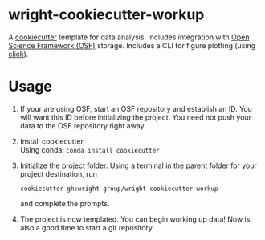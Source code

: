 # wright-cookiecutter-workup

A [cookiecutter](https://cookiecutter.readthedocs.io/en/stable/README.html) template for data analysis. 
Includes integration with [Open Science Framework (OSF)](https://osf.io/4znzp/) storage.
Includes a CLI for figure plotting (using [click](https://click.palletsprojects.com/en/)).

# Usage

1. If your are using OSF, start an OSF repository and establish an ID.
    You will want this ID before initializing the project.
    You need not push your data to the OSF repository right away.
2. Install cookiecutter.  
    Using conda:
    ```conda install cookiecutter```
3. Initialize the project folder. 
    Using a terminal in the parent folder for your project destination, run

    ```cookiecutter gh:wright-group/wright-cookiecutter-workup```

    and complete the prompts.
4. The project is now templated. You can begin working up data!  Now is also a good time to start a git repository.
